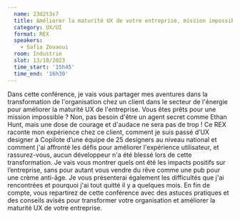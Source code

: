 ```yaml
---
  name: 23d2t3s7
  title: Améliorer la maturité UX de votre entreprise, mission impossible ?  Comment se glisser dans la peau d’Ethan Hunt pour relever ce défi 
  category: UX/UI
  format: REX
  speakers: 
    - Safia Zouaoui
  room: Industrie
  slot: 13/10/2023
  time_start: '15h45'
  time_end: '16h30'
---
```

Dans cette conférence, je vais vous partager mes aventures dans la transformation de l'organisation chez un client dans le secteur de l'énergie pour améliorer la maturité UX de l'entreprise. Vous êtes prêts pour une mission impossible ? Non, pas besoin d'être un agent secret comme Ethan Hunt, mais une dose de courage et d'audace ne sera pas de trop !
Ce REX raconte mon expérience chez ce client, comment je suis passé d’UX designer à Copilote d’une équipe de 25 designers au niveau national et comment j'ai affronté les défis pour améliorer l'expérience utilisateur, et rassurez-vous, aucun développeur n'a été blessé lors de cette transformation.
Je vais vous montrer quels ont été les impacts positifs sur l’entreprise, sans pour autant vous vendre du rêve comme une pub pour une crème anti-âge.
Je vous présenterai également les difficultés que j'ai rencontrées et pourquoi j'ai tout quitté il y a quelques mois.
En fin de compte, vous repartirez de cette conférence avec des astuces pratiques et des conseils avisés pour transformer votre organisation et améliorer la maturité UX de votre entreprise. 
